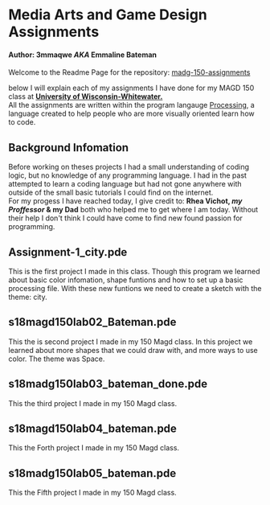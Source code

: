 # Media Arts and Game Design Assignments
#### Author: 3mmaqwe _AKA_ Emmaline Bateman  
Welcome to the Readme Page for the repository: [madg-150-assignments](https://github.com/3mmaqwe/madg-150-asssignments)

  below I will explain each of my assignments I have done for my MAGD 150 class at [**University of Wisconsin-Whitewater.**](http://www.uww.edu/)  
All the assignments are written within the program langauge [Processing](https://processing.org/), a language created to help people who are more visually oriented learn how to code.  

## Background Infomation  
 Before working on theses projects I had a small understanding of coding logic, but no knowledge of any programming language. I had in the past attempted to learn a coding language but had not gone anywhere with outside of the small basic tutorials I could find on the internet.   
 For my progess I have reached today, I give credit to: **Rhea Vichot, _my Proffessor_ & my Dad** both who helped me to get where I am today. Without their help I don't think I could have come to find new found passion for programming. 
 
 ## Assignment-1_city.pde
 This is the first project I made in this class. Though this program we learned about basic color infomation, shape funtions and how to set up a basic processing file. With these new funtions we need to create a sketch with the theme: city. 
 
 ## s18magd150lab02_Bateman.pde
 This the is second project I made in my 150 Magd class. In this project we learned about more shapes that we could draw with, and more ways to use color. The theme was Space. 
 ## s18madg150lab03_bateman_done.pde
 This the third project I made in my 150 Magd class. 
 ## s18magd150lab04_bateman.pde
  This the Forth project I made in my 150 Magd class.
 ## s18madg150lab05_bateman.pde
  This the Fifth project I made in my 150 Magd class.

 

